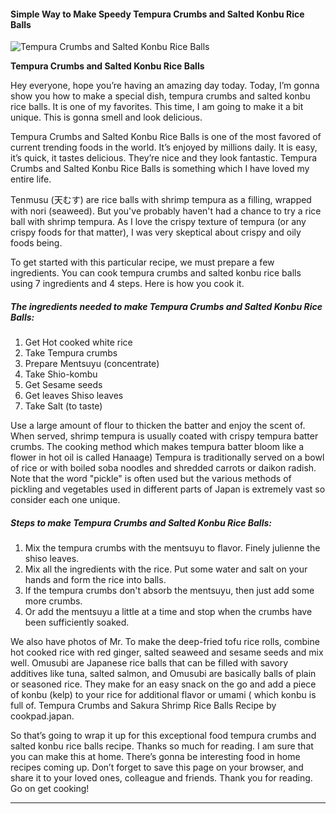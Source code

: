             

#### Simple Way to Make Speedy Tempura Crumbs and Salted Konbu Rice Balls

![Tempura Crumbs and Salted Konbu Rice Balls](https://img-global.cpcdn.com/recipes/6746577537335296/751x532cq70/tempura-crumbs-and-salted-konbu-rice-balls-recipe-main-photo.jpg)

**Tempura Crumbs and Salted Konbu Rice Balls**

Hey everyone, hope you’re having an amazing day today. Today, I’m gonna show you how to make a special dish, tempura crumbs and salted konbu rice balls. It is one of my favorites. This time, I am going to make it a bit unique. This is gonna smell and look delicious.

Tempura Crumbs and Salted Konbu Rice Balls is one of the most favored of current trending foods in the world. It’s enjoyed by millions daily. It is easy, it’s quick, it tastes delicious. They’re nice and they look fantastic. Tempura Crumbs and Salted Konbu Rice Balls is something which I have loved my entire life.

Tenmusu (天むす) are rice balls with shrimp tempura as a filling, wrapped with nori (seaweed). But you've probably haven't had a chance to try a rice ball with shrimp tempura. As I love the crispy texture of tempura (or any crispy foods for that matter), I was very skeptical about crispy and oily foods being.

To get started with this particular recipe, we must prepare a few ingredients. You can cook tempura crumbs and salted konbu rice balls using 7 ingredients and 4 steps. Here is how you cook it.

##### The ingredients needed to make Tempura Crumbs and Salted Konbu Rice Balls:

1.  Get Hot cooked white rice
2.  Take Tempura crumbs
3.  Prepare Mentsuyu (concentrate)
4.  Take Shio-kombu
5.  Get Sesame seeds
6.  Get leaves Shiso leaves
7.  Take Salt (to taste)

Use a large amount of flour to thicken the batter and enjoy the scent of. When served, shrimp tempura is usually coated with crispy tempura batter crumbs. The cooking method which makes tempura batter bloom like a flower in hot oil is called Hanaage) Tempura is traditionally served on a bowl of rice or with boiled soba noodles and shredded carrots or daikon radish. Note that the word "pickle" is often used but the various methods of pickling and vegetables used in different parts of Japan is extremely vast so consider each one unique.

##### Steps to make Tempura Crumbs and Salted Konbu Rice Balls:

1.  Mix the tempura crumbs with the mentsuyu to flavor. Finely julienne the shiso leaves.
2.  Mix all the ingredients with the rice. Put some water and salt on your hands and form the rice into balls.
3.  If the tempura crumbs don't absorb the mentsuyu, then just add some more crumbs.
4.  Or add the mentsuyu a little at a time and stop when the crumbs have been sufficiently soaked.

We also have photos of Mr. To make the deep-fried tofu rice rolls, combine hot cooked rice with red ginger, salted seaweed and sesame seeds and mix well. Omusubi are Japanese rice balls that can be filled with savory additives like tuna, salted salmon, and Omusubi are basically balls of plain or seasoned rice. They make for an easy snack on the go and add a piece of konbu (kelp) to your rice for additional flavor or umami ( which konbu is full of. Tempura Crumbs and Sakura Shrimp Rice Balls Recipe by cookpad.japan.

So that’s going to wrap it up for this exceptional food tempura crumbs and salted konbu rice balls recipe. Thanks so much for reading. I am sure that you can make this at home. There’s gonna be interesting food in home recipes coming up. Don’t forget to save this page on your browser, and share it to your loved ones, colleague and friends. Thank you for reading. Go on get cooking!

* * *